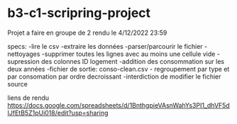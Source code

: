 # b3-c1-scripring-project
Projet a faire en groupe de 2
rendu le 4/12/2022 23:59

specs:
-lire le csv
-extraire les données
-parser/parcourir le fichier
    -nettoyages
        -supprimer toutes les lignes avec au moins une cellule vide
        -supression des colonnes ID logement
        -addition des consommation sur les deux années
-fichier de sortie: conso-clean.csv
    - regroupement par type et par consomation par ordre decroissant
-interdiction de modifier le fichier source 

liens de rendu
https://docs.google.com/spreadsheets/d/1BnthgpieVAsnWahYs3PI1_dhVF5dIJfEtB5Z1pUi018/edit?usp=sharing
